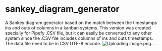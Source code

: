 # sankey_diagram_generator
A Sankey diagram generator based on the match between the timestamps ins and outs of columns in a kanban systems. This version was created specially for Pipefy .CSV file, but it can easily be converted to any other system since the .CSV file includes columns of ins and outs timestamps. 
The data file need to be in CSV UTF-8 encode.
![Uploading image.png…]()
